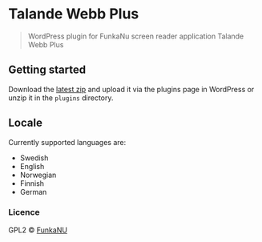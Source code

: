 # Talande Webb Plus

> WordPress plugin for FunkaNu screen reader application Talande Webb Plus

## Getting started

Download the [latest zip](https://github.com/johnie/talandewebb/archive/master.zip) and upload it via the plugins page in WordPress or unzip it in the `plugins` directory.

## Locale

Currently supported languages are:

* Swedish
* English
* Norwegian
* Finnish
* German

### Licence

GPL2 © [FunkaNU](http://www.funkanu.com/)
